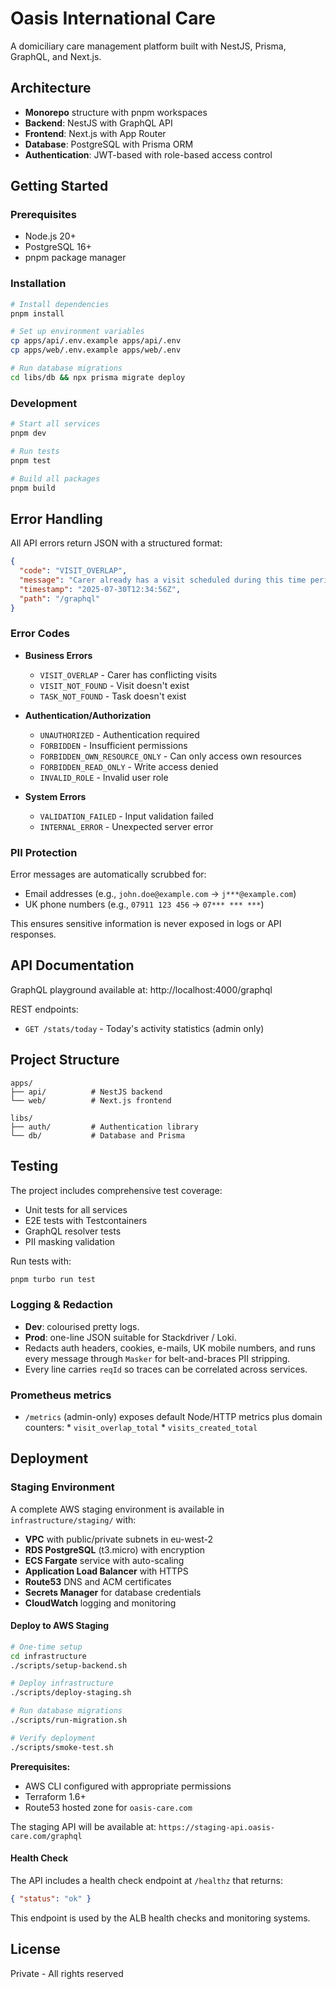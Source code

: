 # Oasis International Care

A domiciliary care management platform built with NestJS, Prisma, GraphQL, and Next.js.

## Architecture

- **Monorepo** structure with pnpm workspaces
- **Backend**: NestJS with GraphQL API
- **Frontend**: Next.js with App Router
- **Database**: PostgreSQL with Prisma ORM
- **Authentication**: JWT-based with role-based access control

## Getting Started

### Prerequisites
- Node.js 20+
- PostgreSQL 16+
- pnpm package manager

### Installation

```bash
# Install dependencies
pnpm install

# Set up environment variables
cp apps/api/.env.example apps/api/.env
cp apps/web/.env.example apps/web/.env

# Run database migrations
cd libs/db && npx prisma migrate deploy
```

### Development

```bash
# Start all services
pnpm dev

# Run tests
pnpm test

# Build all packages
pnpm build
```

## Error Handling

All API errors return JSON with a structured format:

```json
{
  "code": "VISIT_OVERLAP",
  "message": "Carer already has a visit scheduled during this time period",
  "timestamp": "2025-07-30T12:34:56Z",
  "path": "/graphql"
}
```

### Error Codes

- **Business Errors**
  - `VISIT_OVERLAP` - Carer has conflicting visits
  - `VISIT_NOT_FOUND` - Visit doesn't exist
  - `TASK_NOT_FOUND` - Task doesn't exist
  
- **Authentication/Authorization**
  - `UNAUTHORIZED` - Authentication required
  - `FORBIDDEN` - Insufficient permissions
  - `FORBIDDEN_OWN_RESOURCE_ONLY` - Can only access own resources
  - `FORBIDDEN_READ_ONLY` - Write access denied
  - `INVALID_ROLE` - Invalid user role
  
- **System Errors**
  - `VALIDATION_FAILED` - Input validation failed
  - `INTERNAL_ERROR` - Unexpected server error

### PII Protection

Error messages are automatically scrubbed for:
- Email addresses (e.g., `john.doe@example.com` → `j***@example.com`)
- UK phone numbers (e.g., `07911 123 456` → `07*** *** ***`)

This ensures sensitive information is never exposed in logs or API responses.

## API Documentation

GraphQL playground available at: http://localhost:4000/graphql

REST endpoints:
- `GET /stats/today` - Today's activity statistics (admin only)

## Project Structure

```
apps/
├── api/          # NestJS backend
└── web/          # Next.js frontend

libs/
├── auth/         # Authentication library
└── db/           # Database and Prisma
```

## Testing

The project includes comprehensive test coverage:
- Unit tests for all services
- E2E tests with Testcontainers
- GraphQL resolver tests
- PII masking validation

Run tests with:
```bash
pnpm turbo run test
```

### Logging & Redaction
* **Dev**: colourised pretty logs.  
* **Prod**: one-line JSON suitable for Stackdriver / Loki.  
* Redacts auth headers, cookies, e-mails, UK mobile numbers, and runs every message through `Masker` for belt-and-braces PII stripping.  
* Every line carries `reqId` so traces can be correlated across services.

### Prometheus metrics
* `/metrics` (admin-only) exposes default Node/HTTP metrics plus domain counters:
      * `visit_overlap_total`
      * `visits_created_total`

## Deployment

### Staging Environment

A complete AWS staging environment is available in `infrastructure/staging/` with:
- **VPC** with public/private subnets in eu-west-2
- **RDS PostgreSQL** (t3.micro) with encryption
- **ECS Fargate** service with auto-scaling
- **Application Load Balancer** with HTTPS
- **Route53** DNS and ACM certificates
- **Secrets Manager** for database credentials
- **CloudWatch** logging and monitoring

#### Deploy to AWS Staging

```bash
# One-time setup
cd infrastructure
./scripts/setup-backend.sh

# Deploy infrastructure
./scripts/deploy-staging.sh

# Run database migrations
./scripts/run-migration.sh

# Verify deployment
./scripts/smoke-test.sh
```

**Prerequisites:**
- AWS CLI configured with appropriate permissions
- Terraform 1.6+
- Route53 hosted zone for `oasis-care.com`

The staging API will be available at: `https://staging-api.oasis-care.com/graphql`

#### Health Check

The API includes a health check endpoint at `/healthz` that returns:
```json
{ "status": "ok" }
```

This endpoint is used by the ALB health checks and monitoring systems.

## License

Private - All rights reserved
